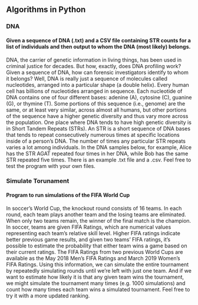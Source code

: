 ## Algorithms in Python

### DNA

#### Given a sequence of DNA (.txt) and a CSV file containing STR counts for a list of individuals and then output to whom the DNA (most likely) belongs.

DNA, the carrier of genetic information in living things, has been used in criminal justice for decades. But how, exactly, does DNA profiling work? Given a sequence of DNA, how can forensic investigators identify to whom it belongs? Well, DNA is really just a sequence of molecules called nucleotides, arranged into a particular shape (a double helix). Every human cell has billions of nucleotides arranged in sequence. Each nucleotide of DNA contains one of four different bases: adenine (A), cytosine (C), guanine (G), or thymine (T). Some portions of this sequence (i.e., genome) are the same, or at least very similar, across almost all humans, but other portions of the sequence have a higher genetic diversity and thus vary more across the population. One place where DNA tends to have high genetic diversity is in Short Tandem Repeats (STRs). An STR is a short sequence of DNA bases that tends to repeat consecutively numerous times at specific locations inside of a person’s DNA. The number of times any particular STR repeats varies a lot among individuals. In the DNA samples below, for example, Alice has the STR AGAT repeated four times in her DNA, while Bob has the same STR repeated five times.
There is an example .txt file and a .csv. Feel free to test the program with your own files.


### Simulate Torunament

#### Program to run simulations of the FIFA World Cup

In soccer’s World Cup, the knockout round consists of 16 teams. In each round, each team plays another team and the losing teams are eliminated. When only two teams remain, the winner of the final match is the champion.
In soccer, teams are given FIFA Ratings, which are numerical values representing each team’s relative skill level. Higher FIFA ratings indicate better previous game results, and given two teams’ FIFA ratings, it’s possible to estimate the probability that either team wins a game based on their current ratings. The FIFA Ratings from two previous World Cups are available as the May 2018 Men’s FIFA Ratings and March 2019 Women’s FIFA Ratings.
Using this information, we can simulate the entire tournament by repeatedly simulating rounds until we’re left with just one team. And if we want to estimate how likely it is that any given team wins the tournament, we might simulate the tournament many times (e.g. 1000 simulations) and count how many times each team wins a simulated tournament.
Feel free to try it with a more updated ranking.
